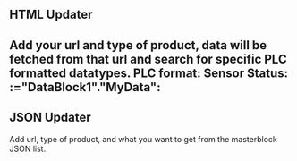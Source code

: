 ## HTML Updater
Add your url and type of product, data will be fetched from that url and search for specific PLC formatted datatypes.
  PLC format: <td>Sensor Status: :="DataBlock1"."MyData":</td>
-
## JSON Updater
Add url, type of product, and what you want to get from the masterblock JSON list.
